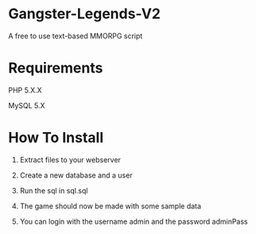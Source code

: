 Gangster-Legends-V2
===================

A free to use text-based MMORPG script


Requirements
==============

PHP 5.X.X

MySQL 5.X


How To Install
==============

1) Extract files to your webserver

2) Create a new database and a user

3) Run the sql in sql.sql

4) The game should now be made with some sample data

5) You can login with the username admin and the password adminPass